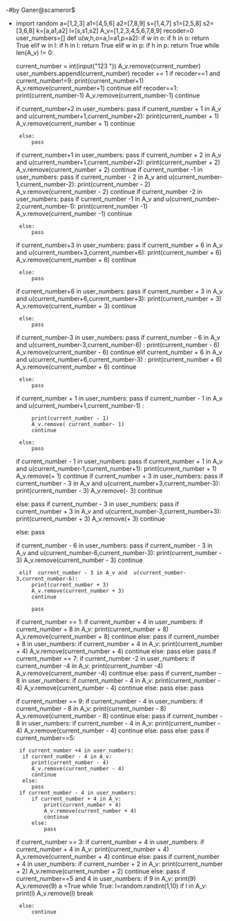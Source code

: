 -#by Ganer@scameror$
-  import random
a=[1,2,3]
a1=[4,5,6]
a2=[7,8,9]
s=[1,4,7]
s1=[2,5,8]
s2=[3,6,8]
k=[a,a1,a2]
l=[s,s1,s2]
A_v=[1,2,3,4,5,6,7,8,9]
recoder=0
user_numbers=[]
def u(w,h,o=a,l=a1,p=a2):
    if  w in o:
        if h in o:
            return True
    elif w in l:
        if h in l:
            return True
    elif w in p:
        if h in p:
            return True
while len(A_v) != 0:


    current_number = int(input("123 "))
    A_v.remove(current_number)
    user_numbers.append(current_number)
    recoder += 1
    if recoder==1 and current_number!=9:
        print(current_number+1)
        A_v.remove(current_number+1)
        continue
    elif recoder==1:
        print(current_number-1)
        A_v.remove(current_number-1)
        continue

    if current_number+2 in user_numbers:
        pass
        if current_number + 1 in A_v and   u(current_number+1,current_number+2):
            print(current_number + 1)
            A_v.remove(current_number + 1)
            continue


        else:
            pass
    if current_number+1 in user_numbers:
        pass
        if current_number + 2 in A_v and u(current_number+1,current_number+2):
            print(current_number + 2)
            A_v.remove(current_number + 2)
            continue
        if current_number -1 in user_numbers:
            pass
            if current_number - 2 in A_v and   u(current_number-1,current_number-2):
                print(current_number - 2)
                A_v.remove(current_number - 2)
                continue
        if current_number -2 in user_numbers:
            pass
            if current_number -1 in A_v and   u(current_number-2,current_number-1):
                print(current_number -1)
                A_v.remove(current_number -1)
                continue


        else:
            pass
    if current_number+3 in user_numbers:
        pass
        if current_number + 6 in A_v and   u(current_number+3,current_number+6):
            print(current_number + 6)
            A_v.remove(current_number + 6)
            continue


        else:
            pass
    if current_number+6 in user_numbers:
        pass
        if current_number + 3 in A_v and  u(current_number+6,current_number+3):
            print(current_number + 3)
            A_v.remove(current_number + 3)
            continue


        else:
            pass
    if current_number-3 in user_numbers:
        pass
        if current_number - 6 in A_v and  u(current_number-3,current_number-6)  :
            print(current_number - 6)
            A_v.remove(current_number - 6)
            continue
        elif  current_number + 6 in A_v and  u(current_number+6,current_number-3)  :
            print(current_number + 6)
            A_v.remove(current_number + 6)
            continue


        else:
            pass
    if current_number + 1 in user_numbers:
        pass
        if current_number - 1 in A_v and   u(current_number+1,current_number-1) :

            print(current_number - 1)
            A_v.remove( current_number- 1)
            continue

        else:
            pass
    if current_number - 1 in user_numbers:
        pass
        if current_number + 1 in A_v and   u(current_number-1,current_number+1):
            print(current_number + 1)
            A_v.remove(+ 1)
            continue
    if current_number + 3 in user_numbers:
            pass
            if current_number - 3 in A_v and   u(current_number+3,current_number-3):
                print(current_number - 3)
                A_v.remove(- 3)
                continue

    else:
       pass
    if current_number - 3 in user_numbers:
        pass
        if current_number + 3 in A_v and  u(current_number-3,current_number+3):
            print(current_number + 3)
            A_v.remove(+ 3)
            continue

    else:
        pass


    if current_number - 6 in user_numbers:
        pass
        if current_number - 3 in A_v and   u(current_number-6,current_number-3):
            print(current_number - 3)
            A_v.remove(current_number - 3)
            continue


        elif  current_number - 3 in A_v and  u(current_number-3,current_number-6):
            print(current_number + 3)
            A_v.remove(current_number + 3)
            continue

            pass
    if current_number == 1:
        if current_number + 4 in user_numbers:
            if current_number + 8 in A_v:
                print(current_number + 8)
                A_v.remove(current_number + 8)
                continue
            else:
                pass
        if current_number + 8 in user_numbers:
            if current_number + 4 in A_v:
                print(current_number + 4)
                A_v.remove(current_number + 4)
                continue
            else:
                pass
    else:
        pass
    if current_number == 7:
        if current_number -2 in user_numbers:
            if current_number -4 in A_v:
                print(current_number -4)
                A_v.remove(current_number -4)
                continue
            else:
                pass
        if current_number - 8 in user_numbers:
            if current_number - 4 in A_v:
                print(current_number - 4)
                A_v.remove(current_number - 4)
                continue
            else:
                pass
    else:
        pass


    if current_number == 9:
        if current_number - 4 in user_numbers:
            if current_number - 8 in A_v:
                print(current_number - 8)
                A_v.remove(current_number - 8)
                continue
            else:
                pass
        if current_number - 8 in user_numbers:
            if current_number - 4 in A_v:
                print(current_number - 4)
                A_v.remove(current_number - 4)
                continue
            else:
                pass
    else:
        pass
    if current_number==5:

        if current_number +4 in user_numbers:
         if current_number - 4 in A_v:
            print(current_number - 4)
            A_v.remove(current_number - 4)
            continue
         else:
            pass
        if current_number - 4 in user_numbers:
            if current_number + 4 in A_v:
                print(current_number + 4)
                A_v.remove(current_number + 4)
                continue
            else:
                pass
    if current_number == 3:
        if current_number + 4 in user_numbers:
            if current_number + 4 in A_v:
                print(current_number + 4)
                A_v.remove(current_number + 4)
                continue
            else:
                pass
        if current_number + 4 in user_numbers:
            if current_number + 2 in A_v:
                print(current_number + 2)
                A_v.remove(current_number + 2)
                continue
            else:
                pass
    if current_number==5 and 4 in user_numbers:
        if  9 in A_v:
            print(9)
            A_v.remove(9)
    a =True
    while True:
        l=random.randint(1,10)
        if l in A_v:
            print(l)
            A_v.remove(l)
            break

        else:
            continue

